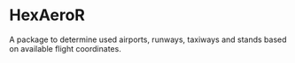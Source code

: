# HexAeroR
A package to determine used airports, runways, taxiways and stands based on available flight coordinates.
